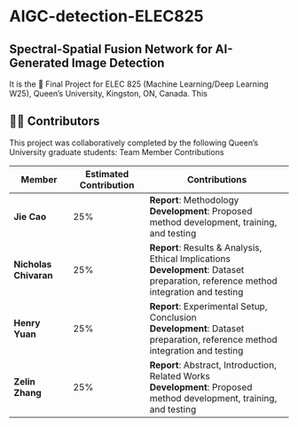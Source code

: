 # AIGC-detection-ELEC825

## Spectral-Spatial Fusion Network for AI-Generated Image Detection

It is the 📘 Final Project for ELEC 825 (Machine Learning/Deep Learning W25), Queen’s University, Kingston, ON, Canada. This 

## 👨‍💻 Contributors

This project was collaboratively completed by the following Queen’s University graduate students:
Team Member Contributions

| Member              | Estimated Contribution | Contributions                                                                                     |
|---------------------|-------------------------|----------------------------------------------------------------------------------------------------|
| **Jie Cao**         | 25%                     | **Report**: Methodology  <br> **Development**: Proposed method development, training, and testing |
| **Nicholas Chivaran** | 25%                   | **Report**: Results & Analysis, Ethical Implications  <br> **Development**: Dataset preparation, reference method integration and testing |
| **Henry Yuan**      | 25%                     | **Report**: Experimental Setup, Conclusion  <br> **Development**: Dataset preparation, reference method integration and testing |
| **Zelin Zhang**     | 25%                     | **Report**: Abstract, Introduction, Related Works  <br> **Development**: Proposed method development, training, and testing |

